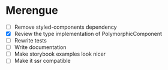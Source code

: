 # Merengue

- [ ] Remove styled-components dependency
- [x] Review the type implementation of PolymorphicComponent
- [ ] Rewrite tests
- [ ] Write documentation
- [ ] Make storybook examples look nicer
- [ ] Make it ssr compatible

